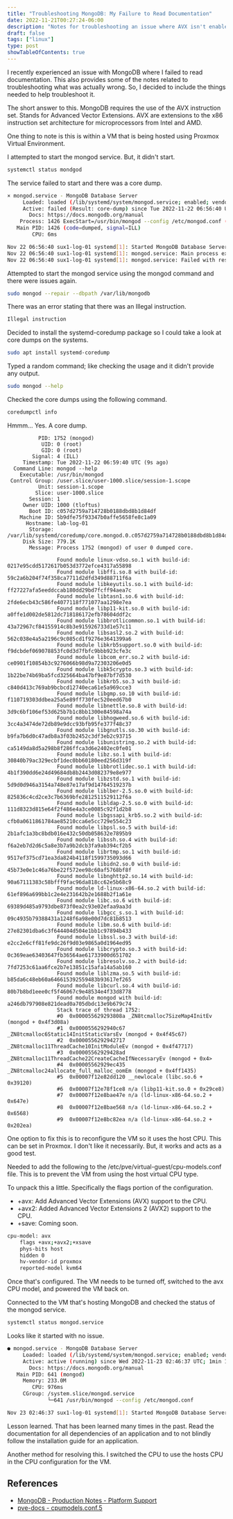 ```yaml
---
title: "Troubleshooting MongoDB: My Failure to Read Documentation"
date: 2022-11-21T00:27:24-06:00
description: "Notes for troubleshooting an issue where AVX isn't enabled on a VM with MongoDB installed on Proxmox."
draft: false
tags: ["linux"]
type: post
showTableOfContents: true
---
```


I recently experienced an issue with MongoDB where I failed to read
documentation. This also provides some of the notes related to
troubleshooting what was actually wrong. So, I decided to include the
things needed to help troubleshoot it.

The short answer to this. MongoDB requires the use of the AVX
instruction set. Stands for Advanced Vector Extensions. AVX are
extensions to the x86 instruction set architecture for microprocessors
from Intel and AMD.

One thing to note is this is within a VM that is being hosted using
Proxmox Virtual Environment.

I attempted to start the mongod service. But, it didn't start.

```sh
systemctl status mondgod
```

The service failed to start and there was a core dump.

```sh
× mongod.service - MongoDB Database Server
     Loaded: loaded (/lib/systemd/system/mongod.service; enabled; vendor preset: enabled)
     Active: failed (Result: core-dump) since Tue 2022-11-22 06:56:40 UTC; 5s ago
       Docs: https://docs.mongodb.org/manual
    Process: 1426 ExecStart=/usr/bin/mongod --config /etc/mongod.conf (code=dumped, signal=ILL)
   Main PID: 1426 (code=dumped, signal=ILL)
        CPU: 6ms

Nov 22 06:56:40 sux1-log-01 systemd[1]: Started MongoDB Database Server.
Nov 22 06:56:40 sux1-log-01 systemd[1]: mongod.service: Main process exited, code=dumped, status=4/ILL
Nov 22 06:56:40 sux1-log-01 systemd[1]: mongod.service: Failed with result 'core-dump'.
```

Attempted to start the mongod service using the mongod command and there
were issues again.

```sh
sudo mongod --repair --dbpath /var/lib/mongodb
```

There was an error stating that there was an Illegal instruction.

```sh
Illegal instruction
```

Decided to install the systemd-coredump package so I could take a look
at core dumps on the systems.

```sh
sudo apt install systemd-coredump
```

Typed a random command; like checking the usage and it didn't provide
any output.

```sh
sudo mongod --help
```

Checked the core dumps using the following command.

```sh
coredumpctl info
```

Hmmm... Yes. A core dump.

```
          PID: 1752 (mongod)
           UID: 0 (root)
           GID: 0 (root)
        Signal: 4 (ILL)
     Timestamp: Tue 2022-11-22 06:59:40 UTC (9s ago)
  Command Line: mongod --help
    Executable: /usr/bin/mongod
 Control Group: /user.slice/user-1000.slice/session-1.scope
          Unit: session-1.scope
         Slice: user-1000.slice
       Session: 1
     Owner UID: 1000 (tloftus)
       Boot ID: c057d2759a714728b0188dbd8b1d84df
    Machine ID: 5b9dfe75f93347b0affe5658fe8c1a09
      Hostname: lab-log-01
       Storage: /var/lib/systemd/coredump/core.mongod.0.c057d2759a714728b0188dbd8b1d84df.1752.1669100380>
     Disk Size: 779.1K
       Message: Process 1752 (mongod) of user 0 dumped core.
                
                Found module linux-vdso.so.1 with build-id: 0217e95cdd5172617b053d3772efce4317a55898
                Found module libffi.so.8 with build-id: 59c2a6b204f74f358ca7711d2dfd349d88711f6a
                Found module libkeyutils.so.1 with build-id: ff27227afa5eeddccab180dd29bd7fcff94aea7c
                Found module libtasn1.so.6 with build-id: 2fde6ecb43c586fe4077118f771077aa1298e7ea
                Found module libp11-kit.so.0 with build-id: a0ffe1d002de5812dc718186172efb78604ddf2c
                Found module libbrotlicommon.so.1 with build-id: 43a72967cf84155914c8b3e915926733d1e57c11
                Found module libsasl2.so.2 with build-id: 562c038e4a5a2196c9c085cd1f9276e3641399a6
                Found module libkrb5support.so.0 with build-id: f9dcbdef069078853fc0d3d7fbfc9bbb923cfe3c
                Found module libcom_err.so.2 with build-id: ce0901f10854b3c9276066b98d9a72303206e0d5
                Found module libk5crypto.so.3 with build-id: 1b22be74b69ba5fcd325664ba47bf9e87bf7d530
                Found module libkrb5.so.3 with build-id: c840d413c769ab9bcbcd12740eca61e5a969cce3
                Found module libgmp.so.10 with build-id: f110719303ddbea25a5e89ff730fec520eed67b0
                Found module libnettle.so.8 with build-id: 3d9c6bf106ef53d625b7b1c8bb1300e84598a74a
                Found module libhogweed.so.6 with build-id: 3cc4a3474de72db89e9dcc93bfb95fe377f48c37
                Found module libgnutls.so.30 with build-id: b9fa7b6d0c47adb8a3f03b2452c3df3eb2c93715
                Found module libunistring.so.2 with build-id: ca5149da8d5a298b8f286ffca3d6e2402ec0fe01
                Found module libz.so.1 with build-id: 30840b79ac329ecbf1dec0bb60180eed256d319f
                Found module libbrotlidec.so.1 with build-id: 4b1f390dd6e24d49684db8b2443d082379e8e977
                Found module libzstd.so.1 with build-id: 5d9d0d946a3154a748e87e17af9d14764519237b
                Found module liblber-2.5.so.0 with build-id: 825836c4cd2ce3c7b6369bfe2812511529112f6a
                Found module libldap-2.5.so.0 with build-id: 111d8323d815e64f2f486e4a3ce0085c92f1d2b8
                Found module libgssapi_krb5.so.2 with build-id: cfb0a0611861784ae85210cca6e5cc729e554c23
                Found module libpsl.so.5 with build-id: 2b1afc1a3bc8bdb016e432c50db058632e7895b9
                Found module libssh.so.4 with build-id: f6a2eb7d2d6c5a8e3b7a9b2dcb3fa9ab394cf2b5
                Found module librtmp.so.1 with build-id: 9517ef375cd71ea3da824b4118f1599735093d66
                Found module libidn2.so.0 with build-id: 45b73e0e1c46a76be22f572ee98c60af5768bf8f
                Found module libnghttp2.so.14 with build-id: 90a67111383c58bfff9fac96da818cc62e5b68c9
                Found module ld-linux-x86-64.so.2 with build-id: 61ef896a699bb1c2e4e231642b2e1688b2f1a61e
                Found module libc.so.6 with build-id: 69389d485a9793dbe873f0ea2c93e02efaa9aa3d
                Found module libgcc_s.so.1 with build-id: 09c4935b79388431a1248f6a98e00d7dc81b8513
                Found module libm.so.6 with build-id: 27e82301dba6c3f644404d504e1bb1c97894b433
                Found module libssl.so.3 with build-id: e2cc2e6cff81fe9dc26f9d03e9865a0d1964ed95
                Found module libcrypto.so.3 with build-id: 0c369eae63403647fb36564ae61733900d651702
                Found module libresolv.so.2 with build-id: 7fd7253c61aa6fce2b7e13851c15afa14a5ab160
                Found module liblzma.so.5 with build-id: b85da6c48eb60a646615392559483b93617ef265
                Found module libcurl.so.4 with build-id: 80b7b8bd1eee0cf5f46067c9e48534e4f33d8778
                Found module mongod with build-id: a246db797908e821dead0a705dbdc13e9b679c74
                Stack trace of thread 1752:
                #0  0x000055629293808a _ZN8tcmalloc7SizeMap4InitEv (mongod + 0x4f3d08a)
                #1  0x0000556292940c67 _ZN8tcmalloc6Static14InitStaticVarsEv (mongod + 0x4f45c67)
                #2  0x0000556292942717 _ZN8tcmalloc11ThreadCache10InitModuleEv (mongod + 0x4f47717)
                #3  0x00005562929428ad _ZN8tcmalloc11ThreadCache22CreateCacheIfNecessaryEv (mongod + 0x4>
                #4  0x00005562929ec435 _ZN8tcmalloc24allocate_full_malloc_oomEm (mongod + 0x4ff1435)
                #5  0x00007f12e82dd120 __newlocale (libc.so.6 + 0x39120)
                #6  0x00007f12e78f1ce8 n/a (libp11-kit.so.0 + 0x29ce8)
                #7  0x00007f12e8bae47e n/a (ld-linux-x86-64.so.2 + 0x647e)
                #8  0x00007f12e8bae568 n/a (ld-linux-x86-64.so.2 + 0x6568)
                #9  0x00007f12e8bc82ea n/a (ld-linux-x86-64.so.2 + 0x202ea)

```

One option to fix this is to reconfigure the VM so it uses the host CPU.
This can be set in Proxmox. I don't like it necessarily. But, it works
and acts as a good test.

Needed to add the following to the /etc/pve/virtual-guest/cpu-models.conf
file. This is to prevent the VM from using the host virtual CPU type.

To unpack this a little. Specifically the flags portion of the
configuration.

- +avx: Add Advanced Vector Extensions (AVX) support to the CPU.
- +avx2: Added Advanced Vector Extensions 2 (AVX2) support to the CPU.
- +save: Coming soon.

```sh
cpu-model: avx
    flags +avx;+avx2;+xsave
    phys-bits host
    hidden 0
    hv-vendor-id proxmox
    reported-model kvm64
```

Once that's configured. The VM needs to be turned off, switched to the
avx CPU model, and powered the VM back on.

Connected to the VM that's hosting MongoDB and checked the status of
the mongod service.

```sh
systemctl status mongod.service
```

Looks like it started with no issue.

```sh
● mongod.service - MongoDB Database Server
     Loaded: loaded (/lib/systemd/system/mongod.service; enabled; vendor preset: enabled)
     Active: active (running) since Wed 2022-11-23 02:46:37 UTC; 1min 14s ago
       Docs: https://docs.mongodb.org/manual
   Main PID: 641 (mongod)
     Memory: 233.0M
        CPU: 976ms
     CGroup: /system.slice/mongod.service
             └─641 /usr/bin/mongod --config /etc/mongod.conf

Nov 23 02:46:37 sux1-log-01 systemd[1]: Started MongoDB Database Server.
```

Lesson learned. That has been learned many times in the past. Read the
documentation for all dependencies of an application and to not blindly
follow the installation guide for an application.

Another method for resolving this. I switched the CPU to use the hosts
CPU in the CPU configuration for the VM.

## References

- [MongoDB - Production Notes - Platform Support](https://www.mongodb.com/docs/manual/administration/production-notes/#x86_64)
- [pve-docs -
  cpumodels.conf.5](https://pve.proxmox.com/pve-docs/cpu-models.conf.5.html)
